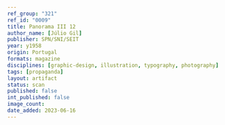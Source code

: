 ```yaml
---
ref_group: "321"
ref_id: "0009"
title: Panorama III 12
author_name: [Júlio Gil]
publisher: SPN/SNI/SEIT
year: y1958
origin: Portugal
formats: magazine
disciplines: [graphic-design, illustration, typography, photography]
tags: [propaganda]
layout: artifact
status: scan
published: false
int_published: false
image_count:
date_added: 2023-06-16
---
```

